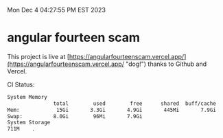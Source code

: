 Mon Dec  4 04:27:55 PM EST 2023

# angular fourteen scam


This project is live at [https://angularfourteenscam.vercel.app/](https://angularfourteenscam.vercel.app/ "dog!") thanks to Github and Vercel.

CI Status: 

```bash
System Memory
               total        used        free      shared  buff/cache   available
Mem:            15Gi       3.3Gi       4.9Gi       445Mi       7.9Gi        11Gi
Swap:          8.0Gi        96Mi       7.9Gi
System Storage
711M	.
